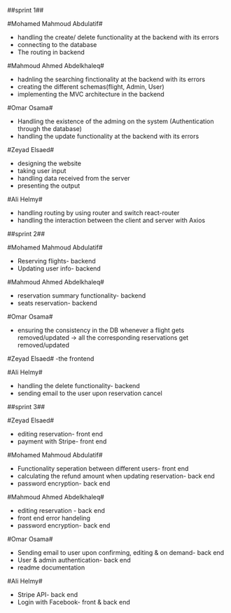 ##sprint 1##

#Mohamed Mahmoud Abdulatif# 
- handling the create/ delete functionality at the backend with its errors
- connecting to the database 
- The routing in backend


#Mahmoud Ahmed Abdelkhaleq#
- hadnling the searching finctionality at the backend with its errors
- creating the different schemas(flight, Admin, User)
- implementing the MVC architecture in the backend

#Omar Osama#
- Handling the existence of the adming on the system (Authentication through the database) 
- handling the update functionality at the backend with its errors

#Zeyad Elsaed# 
- designing the website
- taking user input 
- handling data received from the server
- presenting the output

#Ali Helmy#
- handling routing by using router and switch react-router
- handling the interaction between the client and server with Axios 

##sprint 2##

#Mohamed Mahmoud Abdulatif# 
- Reserving flights- backend
- Updating user info- backend


#Mahmoud Ahmed Abdelkhaleq#
- reservation summary functionality- backend
- seats reservation- backend

#Omar Osama#
- ensuring the consistency in the DB whenever a flight gets removed/updated -> all the corresponding reservations get removed/updated
 
#Zeyad Elsaed# 
-the frontend

#Ali Helmy#
- handling the delete functionality- backend
- sending email to the user upon reservation cancel

##sprint 3##

#Zeyad Elsaed# 
- editing reservation- front end
- payment with Stripe- front end

#Mohamed Mahmoud Abdulatif# 
- Functionality seperation between different users- front end
- calculating the refund amount when updating reservation- back end
- password encryption- back end


#Mahmoud Ahmed Abdelkhaleq#
- editing reservation - back end
- front end error handeling 
- password encryption- back end

#Omar Osama#
- Sending email to user upon confirming, editing & on demand- back end
- User & admin authentication- back end
- readme documentation
 
#Ali Helmy#
- Stripe API- back end
- Login with Facebook- front & back end

